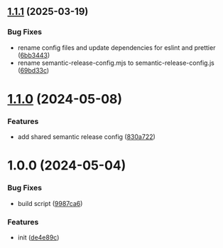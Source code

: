 ## [1.1.1](https://github.com/beecode-rs/msh-config/compare/v1.1.0...v1.1.1) (2025-03-19)


### Bug Fixes

* rename config files and update dependencies for eslint and prettier ([6bb3443](https://github.com/beecode-rs/msh-config/commit/6bb34439e6f228e31541be50328465c7a5591b60))
* rename semantic-release-config.mjs to semantic-release-config.js ([69bd33c](https://github.com/beecode-rs/msh-config/commit/69bd33cf76b8b74b2a396e7a344a25f67db3b7e4))

# [1.1.0](https://github.com/beecode-rs/msh-config/compare/v1.0.0...v1.1.0) (2024-05-08)


### Features

* add shared semantic release config ([830a722](https://github.com/beecode-rs/msh-config/commit/830a722da30c023cd402faee0914ed542d1855f8))

# 1.0.0 (2024-05-04)


### Bug Fixes

* build script ([9987ca6](https://github.com/beecode-rs/msh-config/commit/9987ca6c53d8a93a3675d18a15ee29e18b3d9c56))


### Features

* init ([de4e89c](https://github.com/beecode-rs/msh-config/commit/de4e89cc0c265979146f8a56a18362cf351ec021))

